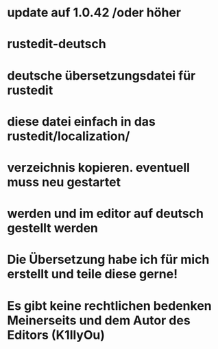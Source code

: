 # update auf 1.0.42 /oder höher
# rustedit-deutsch
# deutsche übersetzungsdatei für rustedit
# diese datei einfach in das rustedit/localization/ 
# verzeichnis kopieren. eventuell muss neu gestartet
# werden und im editor auf deutsch gestellt werden
# Die Übersetzung habe ich für mich erstellt und teile diese gerne!
# Es gibt keine rechtlichen bedenken Meinerseits und dem Autor des Editors (K1llyOu)


